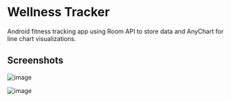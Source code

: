 # Wellness Tracker

Android fitness tracking app using Room API to store data and AnyChart for line chart visualizations.

## Screenshots

![image](https://github.com/j-sprague/WellnessTracker/assets/73149971/793fbe0f-1a75-4aa9-8011-9474fc3da38d)

![image](https://github.com/j-sprague/WellnessTracker/assets/73149971/63c63c33-f1d7-4a16-bd5c-9ad24a98de9c)
